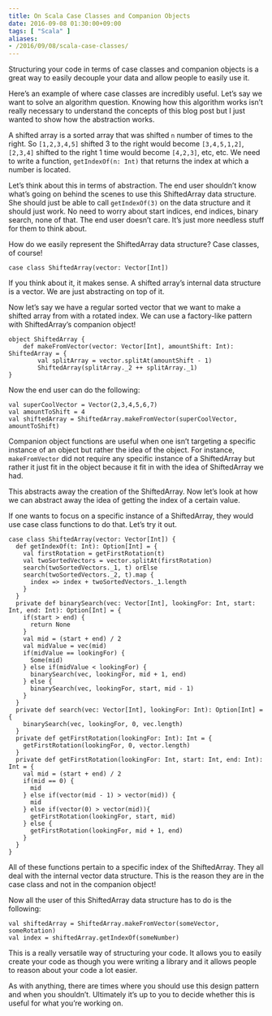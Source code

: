 ```yaml
---
title: On Scala Case Classes and Companion Objects
date: 2016-09-08 01:30:00+09:00
tags: [ "Scala" ]
aliases:
- /2016/09/08/scala-case-classes/
---
```

Structuring your code in terms of case classes and companion objects is a great way to easily decouple your data and allow people to easily use it.

Here’s an example of where case classes are incredibly useful. Let’s say we want to solve an algorithm question. Knowing how this algorithm works isn’t really necessary to understand the concepts of this blog post but I just wanted to show how the abstraction works.

A shifted array is a sorted array that was shifted `n` number of times to the right. So `[1,2,3,4,5]` shifted 3 to the right would become `[3,4,5,1,2]`, `[2,3,4]` shifted to the right 1 time would become `[4,2,3]`, etc, etc. We need to write a function, `getIndexOf(n: Int)` that returns the index at which a number is located.

Let’s think about this in terms of abstraction. The end user shouldn’t know what’s going on behind the scenes to use this ShiftedArray data structure. She should just be able to call `getIndexOf(3)` on the data structure and it should just work. No need to worry about start indices, end indices, binary search, none of that. The end user doesn’t care. It’s just more needless stuff for them to think about.

How do we easily represent the ShiftedArray data structure? Case classes, of course!

```
case class ShiftedArray(vector: Vector[Int])
```

If you think about it, it makes sense. A shifted array’s internal data structure is a vector. We are just abstracting on top of it.

Now let’s say we have a regular sorted vector that we want to make a shifted array from with a rotated index. We can use a factory-like pattern with ShiftedArray’s companion object!

```
object ShiftedArray {
    def makeFromVector(vector: Vector[Int], amountShift: Int): ShiftedArray = {
        val splitArray = vector.splitAt(amountShift - 1)
        ShiftedArray(splitArray._2 ++ splitArray._1)
}
```

Now the end user can do the following:

```
val superCoolVector = Vector(2,3,4,5,6,7)
val amountToShift = 4
val shiftedArray = ShiftedArray.makeFromVector(superCoolVector, amountToShift)
```

Companion object functions are useful when one isn’t targeting a specific instance of an object but rather the idea of the object. For instance, `makeFromVector` did not require any specific instance of a ShiftedArray but rather it just fit in the object because it fit in with the idea of ShiftedArray we had.

This abstracts away the creation of the ShiftedArray. Now let’s look at how we can abstract away the idea of getting the index of a certain value.

If one wants to focus on a specific instance of a ShiftedArray, they would use case class functions to do that. Let’s try it out.

```
case class ShiftedArray(vector: Vector[Int]) {
  def getIndexOf(t: Int): Option[Int] = {
    val firstRotation = getFirstRotation(t)
    val twoSortedVectors = vector.splitAt(firstRotation)
    search(twoSortedVectors._1, t) orElse
    search(twoSortedVectors._2, t).map {
      index => index + twoSortedVectors._1.length
    }
  }
  private def binarySearch(vec: Vector[Int], lookingFor: Int, start: Int, end: Int): Option[Int] = {
    if(start > end) {
      return None
    }
    val mid = (start + end) / 2
    val midValue = vec(mid)
    if(midValue == lookingFor) {
      Some(mid)
    } else if(midValue < lookingFor) {
      binarySearch(vec, lookingFor, mid + 1, end)
    } else {
      binarySearch(vec, lookingFor, start, mid - 1)
    }
  }
  private def search(vec: Vector[Int], lookingFor: Int): Option[Int] = {
    binarySearch(vec, lookingFor, 0, vec.length)
  }
  private def getFirstRotation(lookingFor: Int): Int = {
    getFirstRotation(lookingFor, 0, vector.length)
  }
  private def getFirstRotation(lookingFor: Int, start: Int, end: Int): Int = {
    val mid = (start + end) / 2
    if(mid == 0) {
      mid
    } else if(vector(mid - 1) > vector(mid)) {
      mid
    } else if(vector(0) > vector(mid)){
      getFirstRotation(lookingFor, start, mid)
    } else {
      getFirstRotation(lookingFor, mid + 1, end)
    }
  }
}
```

All of these functions pertain to a specific index of the ShiftedArray. They all deal with the internal vector data structure. This is the reason they are in the case class and not in the companion object!

Now all the user of this ShiftedArray data structure has to do is the following:

```
val shiftedArray = ShiftedArray.makeFromVector(someVector, someRotation)
val index = shiftedArray.getIndexOf(someNumber)
```

This is a really versatile way of structuring your code. It allows you to easily create your code as though you were writing a library and it allows people to reason about your code a lot easier.

As with anything, there are times where you should use this design pattern and when you shouldn’t. Ultimately it’s up to you to decide whether this is useful for what you’re working on.
